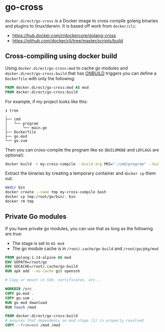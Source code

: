 # go-cross

`docker.direct/go-cross` is a Docker image to cross compile golang binaries and plugins to linux/darwin. It is based off work from `docker/cli`:
- https://hub.docker.com/r/dockercore/golang-cross
- https://github.com/docker/cli/tree/master/scripts/build

## Cross-compiling using docker build

Using `docker.direct/go-cross:mod` to cache go modules and `docker.direct/go-cross:build` that has [ONBUILD](https://docs.docker.com/engine/reference/builder/#onbuild) triggers you can define a `Dockerfile` with only the following:

```Dockerfile
FROM docker.direct/go-cross:mod AS mod
FROM docker.direct/go-cross:build
```

For example, if my project looks like this:

```
❯ tree
.
├── cmd
│   └── program
│       └── main.go
├── Dockerfile
├── go.mod
└── go.sum
```

Then you can cross-compile the program like so (`BUILDMODE` and `LDFLAGS` are optional):

```sh
docker build -t my-cross-compile --build-arg PKG="./cmd/program" --build-arg BUILDMODE="default" --build-arg LDFLAGS="" .
```

Extract the binaries by creating a temporary container and `docker cp` them out.

```sh
mkdir bin
docker create --name tmp my-cross-compile bash
docker cp tmp:/root/go/bin/. bin
docker rm tmp
```

## Private Go modules

If you have private go modules, you can use that as long as the following are true:
- The stage is set to `AS mod`
- The go module cache is in `/root/.cache/go-build` and `/root/go/pkg/mod`

```Dockerfile
FROM golang:1.14-alpine AS mod
ENV GOPATH=/root/go
ENV GOCACHE=/root/.cache/go-build
RUN apk add --no-cache git openssh

# Copy or mount in SSH, certificates, etc...

WORKDIR /src
COPY go.mod .
COPY go.sum .
RUN go mod download
RUN touch /mod

FROM docker.direct/go-cross:build
# ensures that dependency on mod stage (1) is properly resolved
COPY --from=mod /mod /mod
```
